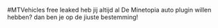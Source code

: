 #MTVehicles free leaked
heb jij altijd al De Minetopia auto plugin willen hebben?
dan ben je op de jiuste bestemming!
